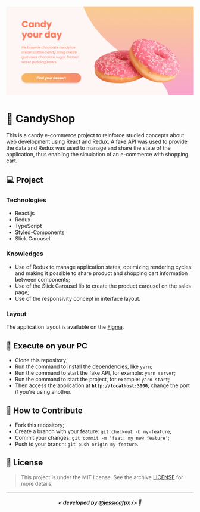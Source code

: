 <h1 align="center">
    <img src="./src/assets/candy.gif" alt="Gif da aplicação"/>
</h1>


# 🍩 CandyShop
This is a candy e-commerce project to reinforce studied concepts about web development using React and Redux.
A fake API was used to provide the data and Redux was used to manage and share the state of the application, thus enabling the simulation of an e-commerce with shopping cart.

## 💻 Project

### Technologies
- React.js
- Redux
- TypeScript
- Styled-Components
- Slick Carousel
### Knowledges
- Use of Redux to manage application states, optimizing rendering cycles and making it possible to share product and shopping cart information between components;
- Use of the Slick Carousel lib to create the product carousel on the sales page;
- Use of the responsivity concept in interface layout.
###  Layout
The application layout is available on the [Figma](https://www.figma.com/file/Y9G7a5bjqqHieZPhKGZeq3/CandyShop?node-id=0%3A1).

## 🔧 Execute on your PC

- Clone this repository;
- Run the command to install the dependencies, like `yarn`;
- Run the command to start the fake API, for example: `yarn server`;
- Run the command to start the project, for example: `yarn start`;
- Then access the application at <strong> `http://localhost:3000`</strong>, change the port if you're using another.

## 🤔 How to Contribute

- Fork this repository;
- Create a branch with your feature: `git checkout -b my-feature`;
- Commit your changes: `git commit -m 'feat: my new feature'`;
- Push to your branch: `git push origin my-feature`.

## 📜 License

> This project is under the MIT license. See the archive [LICENSE](https://github.com/jessicafpx/candyshop-redux/blob/main/LICENSE.md) for more details.

---

##### <p align="center"> <strong> < developed by <a href="https://github.com/jessicafpx"> @jessicafpx</a> /> </strong> 👋
